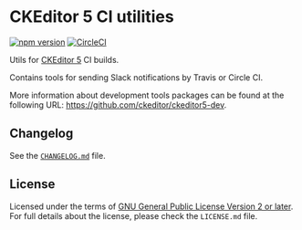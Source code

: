 CKEditor 5 CI utilities
=======================

[![npm version](https://badge.fury.io/js/%40ckeditor%2Fckeditor5-dev-ci.svg)](https://www.npmjs.com/package/@ckeditor/ckeditor5-dev-ci)
[![CircleCI](https://circleci.com/gh/ckeditor/ckeditor5-dev.svg?style=shield)](https://app.circleci.com/pipelines/github/ckeditor/ckeditor5-dev?branch=master)

Utils for [CKEditor 5](https://ckeditor.com) CI builds.

Contains tools for sending Slack notifications by Travis or Circle CI.

More information about development tools packages can be found at the following URL: <https://github.com/ckeditor/ckeditor5-dev>.

## Changelog

See the [`CHANGELOG.md`](https://github.com/ckeditor/ckeditor5-dev/blob/master/packages/ckeditor5-dev-ci/CHANGELOG.md) file.

## License

Licensed under the terms of [GNU General Public License Version 2 or later](http://www.gnu.org/licenses/gpl.html). For full details about the license, please check the `LICENSE.md` file.

